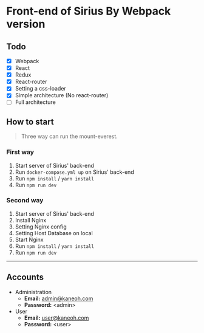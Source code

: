 # Front-end of Sirius By Webpack version

## Todo

- [x] Webpack
- [x] React
- [x] Redux
- [x] React-router
- [x] Setting a css-loader
- [x] Simple architecture (No react-router)
- [ ] Full architecture

## How to start

> Three way can run the mount-everest.

### First way

1. Start server of Sirius' back-end
2. Run `docker-compose.yml up` on Sirius' back-end
3. Run `npm install` / `yarn install`
4. Run `npm run dev`

### Second way

1. Start server of Sirius' back-end
2. Install Nginx
3. Setting Nginx config
4. Setting Host Database on local
5. Start Nginx
6. Run `npm install` / `yarn install`
7. Run `npm run dev`

<!-- ### Third way -->


---

## Accounts
- Administration
  - **Email:** admin@kaneoh.com
  - **Password:** \<admin\>
- User
  - **Email:** user@kaneoh.com
  - **Password:** \<user\>
